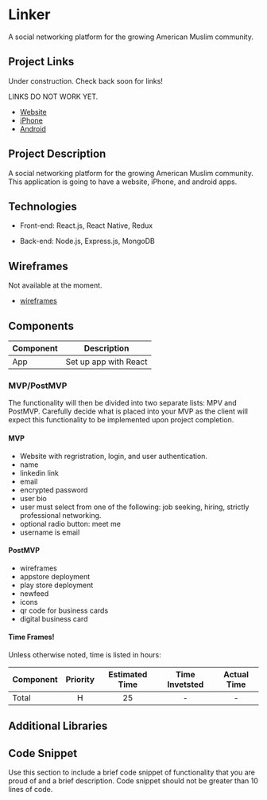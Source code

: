 <!-- @format -->

# Linker

A social networking platform for the growing American Muslim community.

## Project Links

Under construction. Check back soon for links!

LINKS DO NOT WORK YET.

- [Website](https://github.com/mohammad523/Linker)
- [iPhone](https://github.com/mohammad523/Linker)
- [Android](https://github.com/mohammad523/Linker)

## Project Description

A social networking platform for the growing American Muslim community. This application is going to have a website, iPhone, and android apps.

## Technologies

- Front-end: React.js, React Native, Redux

- Back-end: Node.js, Express.js, MongoDB

## Wireframes

Not available at the moment.

- [wireframes](https://github.com/mohammad523/Linker)

## Components

| Component |      Description      |
| --------- | :-------------------: |
| App       | Set up app with React |

### MVP/PostMVP

The functionality will then be divided into two separate lists: MPV and PostMVP. Carefully decide what is placed into your MVP as the client will expect this functionality to be implemented upon project completion.

#### MVP

- Website with regristration, login, and user authentication.
- name
- linkedin link
- email
- encrypted password
- user bio
- user must select from one of the following: job seeking, hiring, strictly professional networking.
- optional radio button: meet me
- username is email

#### PostMVP

- wireframes
- appstore deployment
- play store deployment
- newfeed
- icons
- qr code for business cards
- digital business card

#### Time Frames!

Unless otherwise noted, time is listed in hours:

| Component | Priority | Estimated Time | Time Invetsted | Actual Time |
| --------- | :------: | :------------: | :------------: | :---------: |
| Total     |    H     |       25       |       -        |      -      |

## Additional Libraries

## Code Snippet

Use this section to include a brief code snippet of functionality that you are proud of and a brief description. Code snippet should not be greater than 10 lines of code.
